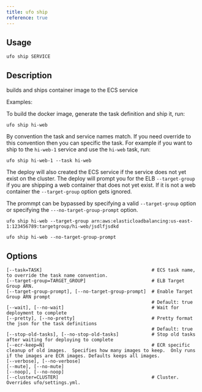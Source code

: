 ```yaml
---
title: ufo ship
reference: true
---
```


## Usage

    ufo ship SERVICE

## Description

builds and ships container image to the ECS service

Examples:

To build the docker image, generate the task definition and ship it, run:

    ufo ship hi-web

By convention the task and service names match. If you need override to this convention then you can specific the task.  For example if you want to ship to the `hi-web-1` service and use the `hi-web` task, run:

    ufo ship hi-web-1 --task hi-web

The deploy will also created the ECS service if the service does not yet exist on the cluster.  The deploy will prompt you for the ELB `--target-group` if you are shipping a web container that does not yet exist.  If it is not a web container the `--target-group` option gets ignored.

The prommpt can be bypassed by specifying a valid `--target-group` option or specifying the `---no-target-group-prompt` option.

    ufo ship hi-web --target-group arn:aws:elasticloadbalancing:us-east-1:123456789:targetgroup/hi-web/jsdlfjsdkd

    ufo ship hi-web --no-target-group-prompt


## Options

```
[--task=TASK]                                        # ECS task name, to override the task name convention.
[--target-group=TARGET_GROUP]                        # ELB Target Group ARN.
[--target-group-prompt], [--no-target-group-prompt]  # Enable Target Group ARN prompt
                                                     # Default: true
[--wait], [--no-wait]                                # Wait for deployment to complete
[--pretty], [--no-pretty]                            # Pretty format the json for the task definitions
                                                     # Default: true
[--stop-old-tasks], [--no-stop-old-tasks]            # Stop old tasks after waiting for deploying to complete
[--ecr-keep=N]                                       # ECR specific cleanup of old images.  Specifies how many images to keep.  Only runs if the images are ECR images. Defaults keeps all images.
[--verbose], [--no-verbose]                          
[--mute], [--no-mute]                                
[--noop], [--no-noop]                                
[--cluster=CLUSTER]                                  # Cluster.  Overrides ufo/settings.yml.
```

